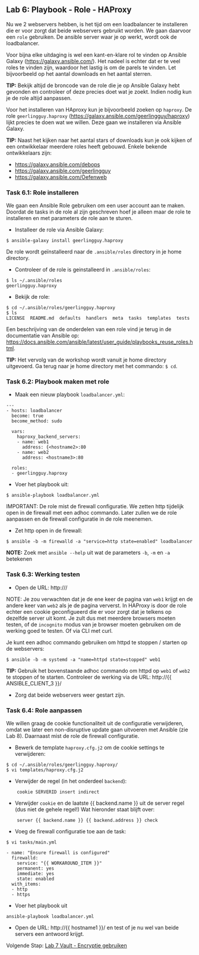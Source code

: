 ## Lab 6: Playbook - Role - HAProxy

Nu we 2 webservers hebben, is het tijd om een loadbalancer te installeren die er voor zorgt dat beide webservers gebruikt worden. We gaan daarvoor een ``role`` gebruiken. De ansible server waar je op werkt, wordt ook de loadbalancer.

Voor bijna elke uitdaging is wel een kant-en-klare rol te vinden op Ansible Galaxy (https://galaxy.ansible.com/). Het nadeel is echter dat er te veel roles te vinden zijn, waardoor het lastig is om de parels te vinden. Let bijvoorbeeld op het aantal downloads en het aantal sterren. 

**TIP:** Bekijk altijd de broncode van de role die je op Ansible Galaxy hebt gevonden en controleer of deze precies doet wat je zoekt. Indien nodig kun je de role altijd aanpassen.


Voor het installeren van HAproxy kun je bijvoorbeeld zoeken op ``haproxy``. De role ``geerlingguy.haproxy`` (https://galaxy.ansible.com/geerlingguy/haproxy)  lijkt precies te doen wat we willen. Deze gaan we installeren via Ansible Galaxy. 

**TIP:**
Naast het kijken naar het aantal stars of downloads kun je ook kijken of een ontwikkelaar meerdere roles heeft gebouwd. Enkele bekende ontwikkelaars zijn:

* https://galaxy.ansible.com/debops
* https://galaxy.ansible.com/geerlingguy
* https://galaxy.ansible.com/Oefenweb


### Task 6.1: Role installeren

We gaan een Ansible Role gebruiken om een user account aan te maken.  Doordat de tasks in de role al zijn geschreven hoef je alleen maar de role te installeren en met parameters de role aan te sturen.

* Installeer de role via Ansible Galaxy:

``$ ansible-galaxy install geerlingguy.haproxy``

De role wordt geïnstalleerd naar de ``.ansible/roles`` directory in je home directory.

* Controleer of de role is geinstalleerd in ``.ansible/roles``:

```
$ ls ~/.ansible/roles
geerlingguy.haproxy
```

* Bekijk de role:

```
$ cd ~/.ansible/roles/geerlingguy.haproxy
$ ls
LICENSE  README.md  defaults  handlers  meta  tasks  templates  tests
```

Een beschrijving van de onderdelen van een role vind je terug in de documentatie van Ansible op: https://docs.ansible.com/ansible/latest/user_guide/playbooks_reuse_roles.html.

**TIP:** Het vervolg van de workshop wordt vanuit je home directory uitgevoerd. Ga terug naar je home directory met het commando: ``$ cd``.

### Task 6.2: Playbook maken met role

* Maak een nieuw playbook ``loadbalancer.yml``:

```
---
- hosts: loadbalancer
  become: true
  become_method: sudo

  vars:
    haproxy_backend_servers:
    - name: web1
      address: {<hostname2>:80
    - name: web2
      address: <hostname3>:80

  roles:
  - geerlingguy.haproxy
```

* Voer het playbook uit:

``$ ansible-playbook loadbalancer.yml``

IMPORTANT: De role mist de firewall configuratie. We zetten http tijdelijk open in de firewall met een adhoc commando. Later zullen we de role aanpassen en de firewall configuratie in de role meenemen.

* Zet http open in de firewall:

``$ ansible -b -m firewalld -a "service=http state=enabled" loadbalancer``

**NOTE:** Zoek met ``ansible --help`` uit wat de parameters ``-b``, ``-m`` en ``-a`` betekenen


### Task 6.3: Werking testen

* Open de URL: http://<hostname1>/

NOTE: Je zou verwachten dat je de ene keer de pagina van ``web1`` krijgt en de andere keer van ``web2`` als je de pagina ververst. In HAProxy is door de role echter een cookie geconfigueerd die er voor zorgt dat je telkens op dezelfde server uit komt. Je zult dus met meerdere browsers moeten testen, of de ``incognito`` modus van je browser moeten gebruiken om de werking goed te testen. Of via CLI met curl.

Je kunt een adhoc commando gebruiken om httpd te stoppen / starten op de webservers:

``$ ansible -b -m systemd -a "name=httpd state=stopped" web1``

**TIP:** Gebruik het bovenstaande adhoc commando om httpd op ``web1`` of ``web2`` te stoppen of te starten. Controleer de werking via de URL: http://{{ ANSIBLE_CLIENT_3 }}/

* Zorg dat beide webservers weer gestart zijn.

### Task 6.4: Role aanpassen

We willen graag de cookie functionaliteit uit de configuratie verwijderen, omdat we later een non-disruptive update gaan uitvoeren met Ansible (zie Lab 8). Daarnaast mist de role de firewall configuratie.

* Bewerk de template ``haproxy.cfg.j2`` om de cookie settings te verwijderen:

```
$ cd ~/.ansible/roles/geerlingguy.haproxy/
$ vi templates/haproxy.cfg.j2 
```

* Verwijder de regel (in het onderdeel ``backend``):

```
    cookie SERVERID insert indirect
```

* Verwijder ``cookie`` en de laatste {{ backend.name }} uit de server regel (dus niet de gehele regel!) Wat hieronder staat blijft over:

```
    server {{ backend.name }} {{ backend.address }} check
```

* Voeg de firewall configuratie toe aan de task:

``$ vi tasks/main.yml``


```
- name: "Ensure firewall is configured"
  firewalld:
    service: "{{ WORKAROUND_ITEM }}"
    permanent: yes
    immediate: yes
    state: enabled
  with_items:
  - http
  - https
```

* Voer het playbook uit

``ansible-playbook loadbalancer.yml``

* Open de URL: http://{{ hostname1 }}/ en test of je nu wel van beide servers een antwoord krijgt.

Volgende Stap: [Lab 7 Vault - Encryptie gebruiken](07_NL_vault.md)
